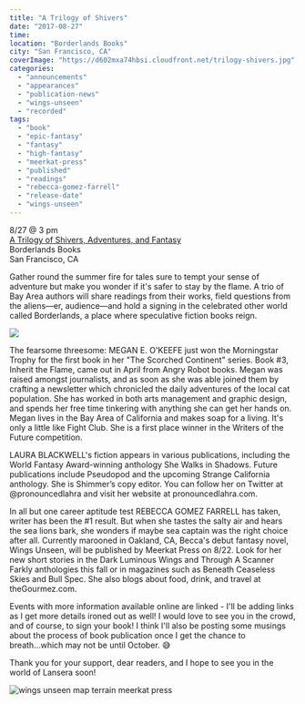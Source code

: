 ```yaml
---
title: "A Trilogy of Shivers"
date: "2017-08-27"
time:
location: "Borderlands Books"
city: "San Francisco, CA"
coverImage: "https://d602mxa74hbsi.cloudfront.net/trilogy-shivers.jpg"
categories:
  - "announcements"
  - "appearances"
  - "publication-news"
  - "wings-unseen"
  - "recorded"
tags:
  - "book"
  - "epic-fantasy"
  - "fantasy"
  - "high-fantasy"
  - "meerkat-press"
  - "published"
  - "readings"
  - "rebecca-gomez-farrell"
  - "release-date"
  - "wings-unseen"
---
```


8/27 @ 3 pm\
[A Trilogy of Shivers, Adventures, and Fantasy](https://www.facebook.com/events/244188962767472)\
Borderlands Books\
San Francisco, CA

Gather round the summer fire for tales sure to tempt your sense of adventure but make you wonder if it's safer to stay by the flame. A trio of Bay Area authors will share readings from their works, field questions from the aliens—er, audience—and hold a signing in the celebrated other world called Borderlands, a place where speculative fiction books reign.

![](https://d602mxa74hbsi.cloudfront.net/trilogy-shivers.jpg)

The fearsome threesome:
MEGAN E. O'KEEFE just won the Morningstar Trophy for the first book in her "The Scorched Continent" series. Book #3, Inherit the Flame, came out in April from Angry Robot books. Megan was raised amongst journalists, and as soon as she was able joined them by crafting a newsletter which chronicled the daily adventures of the local cat population. She has worked in both arts management and graphic design, and spends her free time tinkering with anything she can get her hands on. Megan lives in the Bay Area of California and makes soap for a living. It's only a little like Fight Club. She is a first place winner in the Writers of the Future competition.

LAURA BLACKWELL's fiction appears in various publications, including the World Fantasy Award-winning anthology She Walks in Shadows. Future publications include Pseudopod and the upcoming Strange California anthology. She is Shimmer’s copy editor. You can follow her on Twitter at @pronouncedlahra and visit her website at pronouncedlahra.com.

In all but one career aptitude test REBECCA GOMEZ FARRELL has taken, writer has been the #1 result. But when she tastes the salty air and hears the sea lions bark, she wonders if maybe sea captain was the right choice after all. Currently marooned in Oakland, CA, Becca's debut fantasy novel, Wings Unseen, will be published by Meerkat Press on 8/22. Look for her new short stories in the Dark Luminous Wings and Through A Scanner Farkly anthologies this fall or in magazines such as Beneath Ceaseless Skies and Bull Spec. She also blogs about food, drink, and travel at theGourmez.com.


Events with more information available online are linked - I'll be adding links as I get more details ironed out as well! I would love to see you in the crowd, and of course, to sign your book! I think I'll also be posting some musings about the process of book publication once I get the chance to breath...which may not be until October. 😅

Thank you for your support, dear readers, and I hope to see you in the world of Lansera soon!

![wings unseen map terrain meerkat press](https://d2ypg8o05lff0b.cloudfront.net/wp-content/uploads/sites/3/2017/08/MAP-Final-500x316.jpg)
